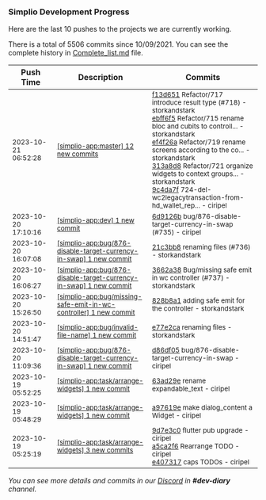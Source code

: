
### Simplio Development Progress

Here are the last 10 pushes to the projects we are currently working.

There is a total of 5506 commits since 10/09/2021. You can see the complete history in
 [Complete_list.md](Complete_list.md) file.

| Push Time | Description | Commits |
| --- | --- | --- |
| <sub>2023-10-21 06:52:28</sub> | <sub>[[simplio-app:master] 12 new commits](https://github.com/SimplioOfficial/simplio-app/compare/9b077d8cc7ba...d40853f8680a)</sub> | <sub>[f13d651](https://github.com/SimplioOfficial/simplio-app/commit/f13d651bb8899dc8cda97564d94a7244ae1d958e) Refactor/717 introduce result type (#718) - storkandstark<br>[ebff6f5](https://github.com/SimplioOfficial/simplio-app/commit/ebff6f573ae2d67df9c5d94eef4a965fed88b186) Refactor/715 rename bloc and cubits to controll... - storkandstark<br>[ef4f26a](https://github.com/SimplioOfficial/simplio-app/commit/ef4f26a7064f236fb13ce91df0960f61a3547973) Refactor/719 rename screens according to the co... - storkandstark<br>[313a8d8](https://github.com/SimplioOfficial/simplio-app/commit/313a8d80ea62109b42d411040462a6e9d0337610) Refactor/721 organize widgets to context groups... - storkandstark<br>[9c4da7f](https://github.com/SimplioOfficial/simplio-app/commit/9c4da7f9e383cd3ffc68ae12ac78b2a296910d8f) 724-del-wc2legacytransaction-from-hd_wallet_rep... - ciripel</sub> |
| <sub>2023-10-20 17:10:16</sub> | <sub>[[simplio-app:dev] 1 new commit](https://github.com/SimplioOfficial/simplio-app/commit/6d9126b0c61006ad7ae56e500414171f5e58d90e)</sub> | <sub>[6d9126b](https://github.com/SimplioOfficial/simplio-app/commit/6d9126b0c61006ad7ae56e500414171f5e58d90e) bug/876-disable-target-currency-in-swap (#735) - ciripel</sub> |
| <sub>2023-10-20 16:07:08</sub> | <sub>[[simplio-app:bug/876-disable-target-currency-in-swap] 1 new commit](https://github.com/SimplioOfficial/simplio-app/commit/21c3bb87c4ddfc42c16e9f4164b40f86a11e7c50)</sub> | <sub>[21c3bb8](https://github.com/SimplioOfficial/simplio-app/commit/21c3bb87c4ddfc42c16e9f4164b40f86a11e7c50) renaming files (#736) - storkandstark</sub> |
| <sub>2023-10-20 16:06:27</sub> | <sub>[[simplio-app:bug/876-disable-target-currency-in-swap] 1 new commit](https://github.com/SimplioOfficial/simplio-app/commit/3662a38aad1a6c9b3d0635a2c6e1bc8da88f63c3)</sub> | <sub>[3662a38](https://github.com/SimplioOfficial/simplio-app/commit/3662a38aad1a6c9b3d0635a2c6e1bc8da88f63c3) Bug/missing safe emit in wc controller (#737) - storkandstark</sub> |
| <sub>2023-10-20 15:26:50</sub> | <sub>[[simplio-app:bug/missing-safe-emit-in-wc-controller] 1 new commit](https://github.com/SimplioOfficial/simplio-app/commit/828b8a109c305f42df2b5387b69d8f03690021fc)</sub> | <sub>[828b8a1](https://github.com/SimplioOfficial/simplio-app/commit/828b8a109c305f42df2b5387b69d8f03690021fc) adding safe emit for the controller - storkandstark</sub> |
| <sub>2023-10-20 14:51:47</sub> | <sub>[[simplio-app:bug/invalid-file-name] 1 new commit](https://github.com/SimplioOfficial/simplio-app/commit/e77e2ca47636e07f19fe6406a0bf4442dfde3726)</sub> | <sub>[e77e2ca](https://github.com/SimplioOfficial/simplio-app/commit/e77e2ca47636e07f19fe6406a0bf4442dfde3726) renaming files - storkandstark</sub> |
| <sub>2023-10-20 11:09:36</sub> | <sub>[[simplio-app:bug/876-disable-target-currency-in-swap] 1 new commit](https://github.com/SimplioOfficial/simplio-app/commit/d86df051d83f6ff06d375c189babc5df40033c8f)</sub> | <sub>[d86df05](https://github.com/SimplioOfficial/simplio-app/commit/d86df051d83f6ff06d375c189babc5df40033c8f) bug/876-disable-target-currency-in-swap - ciripel</sub> |
| <sub>2023-10-19 05:52:25</sub> | <sub>[[simplio-app:task/arrange-widgets] 1 new commit](https://github.com/SimplioOfficial/simplio-app/commit/63ad29e612dd4f736393edd15f8b9dc79d6963d6)</sub> | <sub>[63ad29e](https://github.com/SimplioOfficial/simplio-app/commit/63ad29e612dd4f736393edd15f8b9dc79d6963d6) rename expandable_text - ciripel</sub> |
| <sub>2023-10-19 05:48:29</sub> | <sub>[[simplio-app:task/arrange-widgets] 1 new commit](https://github.com/SimplioOfficial/simplio-app/commit/a97619ef57d541c5176afb67022f2248c0551e43)</sub> | <sub>[a97619e](https://github.com/SimplioOfficial/simplio-app/commit/a97619ef57d541c5176afb67022f2248c0551e43) make dialog_content a Widget - ciripel</sub> |
| <sub>2023-10-19 05:25:19</sub> | <sub>[[simplio-app:task/arrange-widgets] 3 new commits](https://github.com/SimplioOfficial/simplio-app/compare/9d7e3c0e9937^...e407317fade2)</sub> | <sub>[9d7e3c0](https://github.com/SimplioOfficial/simplio-app/commit/9d7e3c0e9937db6f4de9089351c1b68245fdea96) flutter pub upgrade - ciripel<br>[a5ca2f6](https://github.com/SimplioOfficial/simplio-app/commit/a5ca2f6a88ba91a1262736f2ad387a4ba3fd94ec) Rearrange TODO - ciripel<br>[e407317](https://github.com/SimplioOfficial/simplio-app/commit/e407317fade2d90de1b9d9926480d4b651be908f) caps TODOs - ciripel</sub> |

_You can see more details and commits in our [Discord](https://discord.gg/aKhjuwZmdP) in **#dev-diary** channel._
